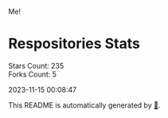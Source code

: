 Me!

# Respositories Stats
Stars Count: 235  
Forks Count: 5

2023-11-15 00:08:47  

This README is automatically generated by [🐰](https://github.com/rnitta/rnitta).

